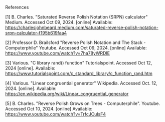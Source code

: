  References

[1] B. Charles. "Saturated Reverse Polish Notation (SRPN) calculator" Medium. Accessed Oct 09, 2024. [online] Available: https://charlesjohnbeard.medium.com/saturated-reverse-polish-notation-srpn-calculator-f195b619faa4

[2] Professor D. Brailsford "Reverse Polish Notation and The Stack - Computerphile" Youtube. Accessed Oct 09, 2024. [online] Available: https://www.youtube.com/watch?v=7ha78yWRDlE

[3] Various. "C library rand() function" Tutorialspoint. Accessed Oct 12, 2024 [online]. Available: https://www.tutorialspoint.com/c_standard_library/c_function_rand.htm

[4] Various. "Linear congruential generator" Wikipedia. Accessed Oct. 12, 2024. [online]. Available: https://en.wikipedia.org/wiki/Linear_congruential_generator

[5] B. Charles. "Reverse Polish Grows on Trees - Computerphile". Youtube. Accessed Oct 10, 2024. [online] Available: https://www.youtube.com/watch?v=TrfcJCulsF4


